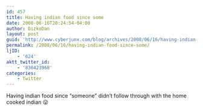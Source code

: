 ```yaml
---
id: 457
title: Having indian food since some
date: 2008-06-16T20:24:54-04:00
author: DizkoDan
layout: post
guid: 'http://www.cyberjunx.com/blog/archives/2008/06/16/having-indian-food-since-some/'
permalink: /2008/06/16/having-indian-food-since-some/
ljID:
    - '624'
aktt_twitter_id:
    - '836423968'
categories:
    - Twitter
---
```


Having indian food since “someone” didn’t follow through with the home cooked indian 😛